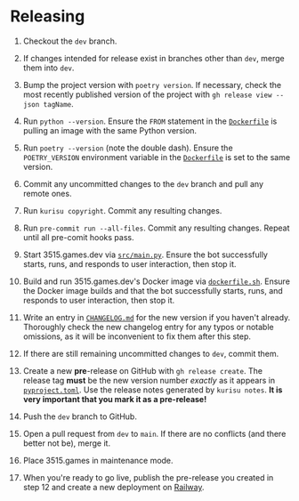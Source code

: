 # Releasing

1. Checkout the `dev` branch.

2. If changes intended for release exist in branches other than `dev`, merge them into `dev`.

3. Bump the project version with `poetry version`. If necessary, check the most recently published version of the
   project with `gh release view --json tagName`.

4. Run `python --version`. Ensure the `FROM` statement in the
   [`Dockerfile`](Dockerfile) is pulling an image with the same Python version.

5. Run `poetry --version` (note the double dash). Ensure the `POETRY_VERSION` environment variable in
   the [`Dockerfile`](Dockerfile) is set to the same version.

6. Commit any uncommitted changes to the `dev` branch and pull any remote ones.

7. Run `kurisu copyright`. Commit any resulting changes.

8. Run `pre-commit run --all-files`. Commit any resulting changes. Repeat until all pre-comit hooks pass.

9. Start 3515.games.dev via [`src/main.py`](src/main.py). Ensure the bot successfully starts, runs, and responds to user
   interaction, then stop it.

10. Build and run 3515.games.dev's Docker image via [`dockerfile.sh`](dockerfile.sh). Ensure the Docker image
    builds
    and that the bot successfully starts, runs, and responds to user interaction, then stop it.

11. Write an entry in [`CHANGELOG.md`](CHANGELOG.md) for the new version if you haven't already. Thoroughly check the
    new changelog entry for any typos or notable omissions, as it will be inconvenient to fix them after this step.

12. If there are still remaining uncommitted changes to `dev`, commit them.

13. Create a new **pre**-release on GitHub with `gh release create`. The release tag **must** be the new version number
    _exactly_ as it appears in [`pyproject.toml`](pyproject.toml). Use the release notes generated by
    `kurisu notes`. **It is very important that you mark it as a pre-release!**

14. Push the `dev` branch to GitHub.

15. Open a pull request from `dev` to `main`. If there are no conflicts (and there better not be), merge it.

16. Place 3515.games in maintenance mode.

17. When you're ready to go live, publish the pre-release you created in step 12 and create a new deployment
    on [Railway](https://railway.app).
